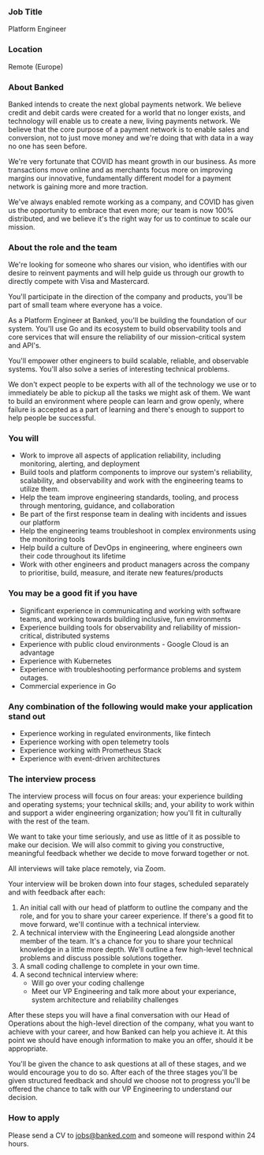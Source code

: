 ### Job Title

Platform Engineer

### Location

Remote (Europe)

### About Banked

Banked intends to create the next global payments network. We believe credit and debit cards were created for a world that no longer exists, and technology will enable us to create a new, living payments network. We believe that the core purpose of a payment network is to enable sales and conversion, not to just move money and we're doing that with data in a way no one has seen before.

We're very fortunate that COVID has meant growth in our business. As more transactions move online and as merchants focus more on improving margins our innovative, fundamentally different model for a payment network is gaining more and more traction.

We've always enabled remote working as a company, and COVID has given us the opportunity to embrace that even more; our team is now 100% distributed, and we believe it's the right way for us to continue to scale our mission.

### **About the role and the team**

We're looking for someone who shares our vision, who identifies with our desire to reinvent payments and will help guide us through our growth to directly compete with Visa and Mastercard.

You'll participate in the direction of the company and products, you'll be part of small team where everyone has a voice.

As a Platform Engineer at Banked, you'll be building the foundation of our system. You'll use Go and its ecosystem to build observability tools and core services that will ensure the reliability of our mission-critical system and API's.

You'll empower other engineers to build scalable, reliable, and observable systems. You'll also solve a series of interesting technical problems. 

We don't expect people to be experts with all of the technology we use or to immediately be able to pickup all the tasks we might ask of them. We want to build an environment where people can learn and grow openly, where failure is accepted as a part of learning and there's enough to support to help people be successful.


### **You will**

- Work to improve all aspects of application reliability, including monitoring, alerting, and deployment
- Build tools and platform components to improve our system's reliability, scalability, and observability and work with the engineering teams to utilize them.
- Help the team improve engineering standards, tooling, and process through mentoring, guidance, and collaboration
- Be part of the first response team in dealing with incidents and issues our platform
- Help the engineering teams troubleshoot in complex environments using the monitoring tools
- Help build a culture of DevOps in engineering, where engineers own their code throughout its lifetime
- Work with other engineers and product managers across the company to prioritise,
build, measure, and iterate new features/products

### **You may be a good fit if you have**

- Significant experience in communicating and working with software teams, and
working towards building inclusive, fun environments
- Experience building tools for observability and reliability of mission-critical, distributed systems
- Experience with public cloud environments  - Google Cloud is an advantage
- Experience with Kubernetes
- Experience with troubleshooting performance problems and system outages.
- Commercial experience in Go



### **Any combination of the following would make your application stand out**

- Experience working in regulated environments, like fintech
- Experience working with open telemetry tools
- Experience working with Prometheus Stack 
- Experience with event-driven architectures



### The interview process

The interview process will focus on four areas: your experience building and operating systems; your technical skills; and, your ability to work within and support a wider engineering organization; how you'll fit in culturally with the rest of the team.

We want to take your time seriously, and use as little of it as possible to make our decision. We will also commit to giving you constructive, meaningful feedback whether we decide to move forward together or not.

All interviews will take place remotely, via Zoom.

Your interview will be broken down into four stages, scheduled separately and with feedback after each:

1. An initial call with our head of platform to outline the company and the role, and for you to share your career experience. If there's a good fit to move forward, we'll continue with a technical interview.
2. A technical interview with the Engineering Lead alongside another member of the team. It's a chance for you to share your technical knowledge in a little more depth. We'll outline a few high-level technical problems and discuss possible solutions together. 
3. A small coding challenge to complete in your own time.
4. A second technical interview where:
   - Will go over your coding challenge 
   - Meet our VP Engineering and talk more about your experiance, system architecture and reliability challenges

After these steps you will have a final conversation with our Head of Operations about the high-level direction of the company, what you want to achieve with your career, and how Banked can help you achieve it. 
At this point we should have enough information to make you an offer, should it be appropriate.
 
You'll be given the chance to ask questions at all of these stages, and we would encourage you to do so. After each of the three stages you'll be given structured feedback and should we choose not to progress you'll be offered the chance to talk with our VP Engineering to understand our decision.

### How to apply

Please send a CV to jobs@banked.com and someone will respond within 24 hours.

